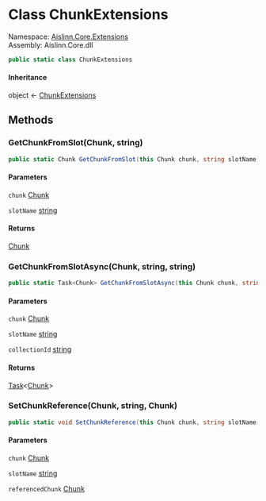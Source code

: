 # <a id="Aislinn_Core_Extensions_ChunkExtensions"></a> Class ChunkExtensions

Namespace: [Aislinn.Core.Extensions](Aislinn.Core.Extensions.md)  
Assembly: Aislinn.Core.dll  

```csharp
public static class ChunkExtensions
```

#### Inheritance

object ← 
[ChunkExtensions](Aislinn.Core.Extensions.ChunkExtensions.md)

## Methods

### <a id="Aislinn_Core_Extensions_ChunkExtensions_GetChunkFromSlot_Aislinn_Core_Models_Chunk_System_String_"></a> GetChunkFromSlot\(Chunk, string\)

```csharp
public static Chunk GetChunkFromSlot(this Chunk chunk, string slotName)
```

#### Parameters

`chunk` [Chunk](Aislinn.Core.Models.Chunk.md)

`slotName` [string](https://learn.microsoft.com/dotnet/api/system.string)

#### Returns

 [Chunk](Aislinn.Core.Models.Chunk.md)

### <a id="Aislinn_Core_Extensions_ChunkExtensions_GetChunkFromSlotAsync_Aislinn_Core_Models_Chunk_System_String_System_String_"></a> GetChunkFromSlotAsync\(Chunk, string, string\)

```csharp
public static Task<Chunk> GetChunkFromSlotAsync(this Chunk chunk, string slotName, string collectionId = null)
```

#### Parameters

`chunk` [Chunk](Aislinn.Core.Models.Chunk.md)

`slotName` [string](https://learn.microsoft.com/dotnet/api/system.string)

`collectionId` [string](https://learn.microsoft.com/dotnet/api/system.string)

#### Returns

 [Task](https://learn.microsoft.com/dotnet/api/system.threading.tasks.task\-1)<[Chunk](Aislinn.Core.Models.Chunk.md)\>

### <a id="Aislinn_Core_Extensions_ChunkExtensions_SetChunkReference_Aislinn_Core_Models_Chunk_System_String_Aislinn_Core_Models_Chunk_"></a> SetChunkReference\(Chunk, string, Chunk\)

```csharp
public static void SetChunkReference(this Chunk chunk, string slotName, Chunk referencedChunk)
```

#### Parameters

`chunk` [Chunk](Aislinn.Core.Models.Chunk.md)

`slotName` [string](https://learn.microsoft.com/dotnet/api/system.string)

`referencedChunk` [Chunk](Aislinn.Core.Models.Chunk.md)

